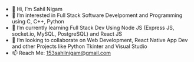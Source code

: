 - 👋 Hi, I’m Sahil Nigam
- 👀 I’m interested in Full Stack Software Develpoment and Programming using C, C++, Python 
- 🌱 I’m currently learning Full Stack Dev Using Node JS (Express JS, socket.io, MySQL, PostgreSQL) and React JS
- 💞️ I’m looking to collaborate on Web Development, React Native App Dev and other Projects like Python Tkinter and Visual Studio
- 📫 Reach Me: 153sahilnigam@gmail.com

<!---
Sahil2315/Sahil2315 is a ✨ special ✨ repository because its `README.md` (this file) appears on your GitHub profile.
You can click the Preview link to take a look at your changes.
--->
